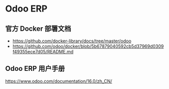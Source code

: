 
# Odoo ERP

## 官方 Docker 部署文档
- https://github.com/docker-library/docs/tree/master/odoo
- https://github.com/odoo/docker/blob/5b67879040592cb5d37969d0309f49355ece7d05/README.md


## Odoo ERP 用户手册
https://www.odoo.com/documentation/16.0/zh_CN/

